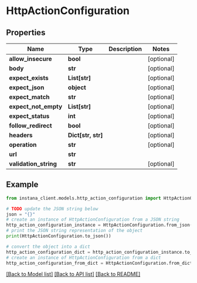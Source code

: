 # HttpActionConfiguration


## Properties

Name | Type | Description | Notes
------------ | ------------- | ------------- | -------------
**allow_insecure** | **bool** |  | [optional] 
**body** | **str** |  | [optional] 
**expect_exists** | **List[str]** |  | [optional] 
**expect_json** | **object** |  | [optional] 
**expect_match** | **str** |  | [optional] 
**expect_not_empty** | **List[str]** |  | [optional] 
**expect_status** | **int** |  | [optional] 
**follow_redirect** | **bool** |  | [optional] 
**headers** | **Dict[str, str]** |  | [optional] 
**operation** | **str** |  | [optional] 
**url** | **str** |  | 
**validation_string** | **str** |  | [optional] 

## Example

```python
from instana_client.models.http_action_configuration import HttpActionConfiguration

# TODO update the JSON string below
json = "{}"
# create an instance of HttpActionConfiguration from a JSON string
http_action_configuration_instance = HttpActionConfiguration.from_json(json)
# print the JSON string representation of the object
print(HttpActionConfiguration.to_json())

# convert the object into a dict
http_action_configuration_dict = http_action_configuration_instance.to_dict()
# create an instance of HttpActionConfiguration from a dict
http_action_configuration_from_dict = HttpActionConfiguration.from_dict(http_action_configuration_dict)
```
[[Back to Model list]](../README.md#documentation-for-models) [[Back to API list]](../README.md#documentation-for-api-endpoints) [[Back to README]](../README.md)


